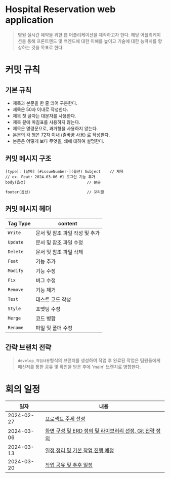 # Hospital Reservation web application

> 병원 실시간 예약을 위한 웹 어플리케이션을 제작하고자 한다. 해당 어플리케이션을 통해 프론트엔드 및 백엔드에 대한 이해를 높이고 기술에 대한 능력치를 향상하는 것을 목표로 한다.

# 커밋 규칙

## 기본 규칙

- 제목과 본문을 한 줄 띄어 구분한다.
- 제목은 50자 이내로 작성한다.
- 제목 첫 글자는 대문자를 사용한다.
- 제목 끝에 마침표를 사용하지 않는다.
- 제목은 명령문으로, 과거형을 사용하지 않는다.
- 본문의 각 행은 72자 이내 (줄바꿈 사용) 로 작성한다.
- 본문은 어떻게 보다 무엇을, 왜에 대하여 설명한다.

## 커밋 메시지 구조

```
[type]: [날짜] [#issueNumber-](옵션) Subject    // 제목
// ex. Feat: 2024-03-06 #1 로그인 기능 추가
body(옵션)                           // 본문

footer(옵션)                         // 꼬리말
```

## 커밋 메시지 헤더

| Tag Type | content                        |
| -------- | ------------------------------ |
| `Write`  | 문서 및 참조 파일 작성 및 추가 |
| `Update` | 문서 및 참조 파일 수정         |
| `Delete` | 문서 및 참조 파일 삭제         |
| `Feat`   | 기능 추가                      |
| `Modify` | 기능 수정                      |
| `Fix`    | 버그 수정                      |
| `Remove` | 기능 제거                      |
| `Test`   | 테스트 코드 작성               |
| `Style`  | 포맷팅 수정                    |
| `Merge`  | 코드 병합                      |
| `Rename` | 파일 및 폴더 수정              |

## 간략 브랜치 전략

> `develop_작업내용`형식의 브랜치를 생성하여 작업 후 완료된 작업은 팀원들에게 메신저를 통한 공유 및 확인을 받은 후에 'main' 브랜치로 병합한다.

# 회의 일정

| 일자       | 내용                                                                                                                                        |
| ---------- | ------------------------------------------------------------------------------------------------------------------------------------------- |
| 2024-02-27 | [프로젝트 주제 선정](https://github.com/PJ-TEAM-Vitamin/Hospital_reservation_web_application/issues/1)                                      |
| 2024-03-06 | [화면 구성 및 ERD 정의 및 라이브러리 선정, Git 전략 정의](https://github.com/PJ-TEAM-Vitamin/Hospital_reservation_web_application/issues/2) |
| 2024-03-13 | [일정 정리 및 기본 작업 진행 예정](https://github.com/PJ-TEAM-Vitamin/Hospital_reservation_web_application/issues/3)                        |
|2024-03-20|[작업 공유 및 추후 일정](https://github.com/PJ-TEAM-Vitamin/Hospital_reservation_web_application/issues/5)|
